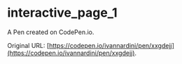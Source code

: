 # interactive_page_1

A Pen created on CodePen.io. 

Original URL: [https://codepen.io/ivannardini/pen/xxgdejj](https://codepen.io/ivannardini/pen/xxgdejj).



